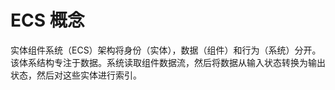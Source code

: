 # ECS 概念
实体组件系统（ECS）架构将身份（实体），数据（组件）和行为（系统）分开。该体系结构专注于数据。系统读取组件数据流，然后将数据从输入状态转换为输出状态，然后对这些实体进行索引。

<!--stackedit_data:
eyJoaXN0b3J5IjpbMTUxMTc5NzM2NCwxMjUwODUyMjk0XX0=
-->